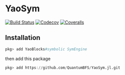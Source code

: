 # YaoSym

[![Build Status](https://travis-ci.com/Roger-luo/YaoSym.jl.svg?branch=master)](https://travis-ci.com/Roger-luo/YaoSym.jl)
[![Codecov](https://codecov.io/gh/Roger-luo/YaoSym.jl/branch/master/graph/badge.svg)](https://codecov.io/gh/Roger-luo/YaoSym.jl)
[![Coveralls](https://coveralls.io/repos/github/Roger-luo/YaoSym.jl/badge.svg?branch=master)](https://coveralls.io/github/Roger-luo/YaoSym.jl?branch=master)

## Installation

```jl
pkg> add YaoBlocks#symbolic SymEngine
```

then add this package

```jl
pkg> add https://github.com/QuantumBFS/YaoSym.jl.git
```

